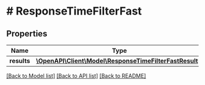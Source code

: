 # # ResponseTimeFilterFast

## Properties

Name | Type | Description | Notes
------------ | ------------- | ------------- | -------------
**results** | [**\OpenAPI\Client\Model\ResponseTimeFilterFastResult[]**](ResponseTimeFilterFastResult.md) |  |

[[Back to Model list]](../../README.md#models) [[Back to API list]](../../README.md#endpoints) [[Back to README]](../../README.md)
